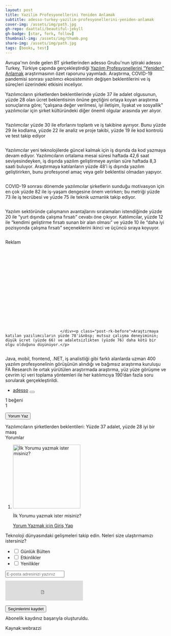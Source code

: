 ```yaml
---
layout: post
title: Yazilim Profesyonellerini Yeniden Anlamak
subtitle: adesso-turkey-yazilim-profesyonellerini-yeniden-anlamak
cover-img: /assets/img/path.jpg
gh-repo: daattali/beautiful-jekyll
gh-badge: [star, fork, follow]
thumbnail-img: /assets/img/thumb.png
share-img: /assets/img/path.jpg
tags: [books, test]
---
```


<div class="col-12 col-md-8">

<div class="single-post-content">
<p class="">Avrupa'nın önde gelen BT şirketlerinden adesso Grubu'nun iştiraki adesso Turkey, Türkiye çapında gerçekleştirdiği <a href="https://www.adesso.com.tr/en/impulse/re-understanding-software-professionals/index.jsp" target="_blank">Yazılım Profesyonellerini “Yeniden” Anlamak</a> araştırmasının özet raporunu yayımladı. Araştırma, COVID-19 pandemisi sonrası yazılımcı ekosisteminin değişen beklentilerini ve iş süreçleri üzerindeki etkisini inceliyor.</p>
<p class="">Yazılımcıların şirketlerden beklentilerinde yüzde 37 ile adalet olgusunun, yüzde 28 olan ücret beklentisinin önüne geçtiğini ortaya koyan araştırma sonuçlarına göre; “çalışana değer verilmesi, iyi iletişim, liyakat ve sosyallik” yazılımcılar için şirket kültüründeki diğer önemli olgular arasında yer alıyor.</p>
<p><div class="amplify-wrapper"><img title="adesso-rapor-158" class="lazyloaded js-amplify" data-src="https://cdn.webrazzi.com/uploads/2023/04/adesso-rapor-158.png" alt="" src="https://cdn.webrazzi.com/uploads/2023/04/adesso-rapor-158.png" role="button" tabindex="0" aria-expanded="false"></div></p>
<p class="">Yazılımcılar yüzde 30 ile eforlarını toplantı ve iş takibine ayırıyor. Bunu yüzde 29 ile kodlama, yüzde 22 ile analiz ve proje takibi, yüzde 19 ile kod kontrolü ve test takip ediyor&nbsp;</p>
<p><div class="amplify-wrapper"><img title="adesso-6-697" class="lazyloaded js-amplify" data-src="https://cdn.webrazzi.com/uploads/2023/04/adesso-6-697.png" alt="" src="https://cdn.webrazzi.com/uploads/2023/04/adesso-6-697.png" role="button" tabindex="0" aria-expanded="false"></div></p>
<p class="">Yazılımcılar yeni teknolojilerde güncel kalmak için iş dışında da kod yazmaya devam ediyor. Yazılımcıların ortalama mesai süresi haftada 42,6 saat seviyesindeyken, iş dışında yazılım geliştirmeye ayrılan süre haftada 8,3 saati buluyor. Araştırmaya katılanların yüzde 48'i iş dışında yazılım geliştirirken, bunu profesyonel amaç veya gelir beklentisi olmadan yapıyor.</p>
<p><div class="amplify-wrapper"><img title="adesso-5-916" class="lazyloaded js-amplify" data-src="https://cdn.webrazzi.com/uploads/2023/04/adesso-5-916.png" alt="" src="https://cdn.webrazzi.com/uploads/2023/04/adesso-5-916.png" role="button" tabindex="0" aria-expanded="false"></div></p>
<p class="">COVID-19 sonrası dönemde yazılımcılar şirketlerin sunduğu motivasyon için en çok yüzde 82 ile iş-yaşam dengesine önem verirken; bu metriği yüzde 73 ile iş tecrübesi ve yüzde 75 ile teknik uzmanlık takip ediyor.&nbsp;</p>
<p><div class="amplify-wrapper"><img title="adesso-rapor-2-696" class="lazyloaded js-amplify" data-src="https://cdn.webrazzi.com/uploads/2023/04/adesso-rapor-2-696.png" alt="" src="https://cdn.webrazzi.com/uploads/2023/04/adesso-rapor-2-696.png" role="button" tabindex="0" aria-expanded="false"></div></p>
<p class="">Yazılım sektöründe çalışmanın avantajlarını sıralamaları istendiğinde yüzde 20 ile “yurt dışında çalışma fırsatı” cevabı öne çıkıyor. Katılımcılar, yüzde 12 ile “kendimi geliştirme fırsatı sunan bir alan olması” ve yüzde 10 ile “daha iyi pozisyonda çalışma fırsatı” seçeneklerini ikinci ve üçüncü sıraya koyuyor.&nbsp;</p>
<p><div class="amplify-wrapper"><img title="adesso-3-683" class="lazyloaded js-amplify" data-src="https://cdn.webrazzi.com/uploads/2023/04/adesso-3-683.png" alt="" src="https://cdn.webrazzi.com/uploads/2023/04/adesso-3-683.png" role="button" tabindex="0" aria-expanded="false"></div></p>
<div class="post-ad"><div class="post-ad-title">Reklam</div>
                                <div id="dfp_ads_6458b8849e36f79" style="width:300px; height:250px;" class="dfp-banner  aad-u-tr-desktop-single_inline_1" data-slot="/190839790/Webrazzi_300_250_Web_1" data-sizes="[300,250]"></div>
                                
                            </div><p class="post-rk-before">Araştırmaya katılan yazılımcıların yüzde 78'i&nbsp; mutsuz çalışma deneyiminin; düşük ücret (yüzde 66) ve adaletsizlikten (yüzde 76) daha kötü bir olgu olduğunu düşünüyor.</p>
<p><div class="amplify-wrapper"><img title="adesso-rapor-4-189" class="lazyloaded js-amplify" data-src="https://cdn.webrazzi.com/uploads/2023/04/adesso-rapor-4-189.png" alt="" src="https://cdn.webrazzi.com/uploads/2023/04/adesso-rapor-4-189.png" role="button" tabindex="0" aria-expanded="false"></div></p>
<p class="">Java, mobil, frontend, .NET, iş analistliği gibi farklı alanlarda uzman 400 yazılım profesyonelinin görüşünün alındığı ve bağımsız araştırma kuruluşu FA Research ile ortak yürütülen araştırmada araştırma, yüz yüze görüşme ve çevrim içi veri toplama yöntemleri ile her katılımcıya 190’dan fazla soru sorularak gerçekleştirildi.&nbsp;</p>
</div>


<div class="nativespot-unit ns-loaded" id="nativespot-unit-6458b8849e05932" data-nativespot="10918"></div>


<script type="text/post-content-ad">
                                <div id="dfp_ads_6458b8849e36f79"  style="width:300px; height:250px;" class="dfp-banner  aad-u-tr-desktop-single_inline_1" data-slot="/190839790/Webrazzi_300_250_Web_1" data-sizes="[300,250]"></div>
                                
                            </script>


<ul class="single-post-tags">
<li>
<a href="https://webrazzi.com/etiket/adesso/" title="adesso">adesso</a>
<button type="button" class="btn btn-follow-content " data-action="https://webrazzi.com/api/v2/account/settings/following/save" data-type="tag" data-id="44857">
<span class="content-follow-btn"><i class="icon-sm icon-follow icon-d-inline"></i></span>
<span class="content-followed-btn"><i class="icon-sm icon-check-green icon-d-inline"></i></span>
 <span class="content-followed-btn-hover"><i class="icon-sm icon-unfollow icon-d-inline"></i></span>
</button>
</li>
</ul>

<div class="single-post-footer-i">
<div class="post-actions row">
<div class="col-6">
<a title="Beğen" data-id="433373" class="btn-post-like ">
<i class="icon-md"></i><span class="with-text">1 beğeni </span>
</a>
</div>
<div class="col-6 text-r">
<a title="Koleksiyonuma Ekle" data-id="433373" data-target="#ajaxModal" class="btn-post-collection ">
<i class="icon-md"></i><span class="d-none">1</span>
</a>
</div>
</div>
</div>

<button type="button" aria-label="Yorum Yaz" data-id="433373" class="btn hfd btn-get-comments btn-block btn-secondary">Yorum Yaz</button>
<div class="comments-wrapper " id="comments_433373">
<div class="mobile-comments-header" style="background-image: url(https://cdn.webrazzi.com/uploads/2023/04/yazilimci-599.png);">
<a class="m-comment-close">
<i class="icon-md icon-arrow-left"></i>
Yazılımcıların şirketlerden beklentileri: Yüzde 37 adalet, yüzde 28 iyi bir maaş
</a>
</div>
<div class="m-c-padding">
<div class="comment-head">Yorumlar </div>
<ol class="comment-list">
<li class="comment depth-0 no-comments">
<div class="write-first-comment">
<div class="comment-card text-center">
<div><img data-src="/v8/img/bg_comment.svg" width="211" height="200" class=" lazyloaded" alt="İlk Yorumu yazmak ister misiniz?" src="/v8/img/bg_comment.svg"></div>
<p>İlk Yorumu yazmak ister misiniz?</p>
<a href="https://webrazzi.com/login/" class="btn btn-primary">Yorum Yazmak için Giriş Yap</a>
</div>
</div>
</li>
</ol>
</div>
</div>

<script type="text/comment-first">
    <li class="comment depth-0 no-comments" style="margin-top: 50px;">
        <div class="write-first-comment">
            <div class="comment-card text-center">
                <div><img data-src="/v8/img/bg_comment.svg" class="lazyload" alt="İlk Yorumu yazmak ister misiniz?"></div>
                <p>İlk Yorumu yazmak ister misiniz?</p>
            </div>
        </div>
    </li>
</script>
<div class="widget-side-newsletter">
<style type="text/css">
    .g-recaptcha {
        transform:scale(0.8);
        -webkit-transform:scale(0.8);
        transform-origin:0 0;
        -webkit-transform-origin:0 0;
    }
</style>
<div class="card-widget widget-newsletter " style="display: block">
<div class="wn-brand"></div>
<div class="wn-info">
Teknoloji dünyasındaki gelişmeleri takip edin. Neleri size ulaştırmamızı istersiniz?
</div>
<form id="widgetNewsletterForm" data-action="https://webrazzi.com/api/newsletter/">
<ul class="newsletter-list">
<li>
<label class="el-checkbox">
<input type="checkbox" value="1" name="newsletter[]">
<span class="el-checkbox-style"></span>
<span>Günlük Bülten</span>
</label>
</li>
<li>
<label class="el-checkbox">
<input type="checkbox" value="3" name="newsletter[]">
<span class="el-checkbox-style"></span>
<span>Etkinlikler</span>
</label>
</li>
<li>
 <label class="el-checkbox">
<input type="checkbox" value="4" name="newsletter[]">
<span class="el-checkbox-style"></span>
<span>Yenilikler</span>
</label>
</li>
</ul>
<div class="form-group wn-input-group" style="margin-bottom: 10px">
<input id="newsletterInput" class="input-form" type="email" name="email" placeholder="E-posta adresinizi yazınız">
</div>
<div class="form-captcha " style="overflow: hidden">
<script src="https://www.google.com/recaptcha/api.js?hl=tr" async="" defer=""></script><div class="g-recaptcha" data-theme="light" id="buzzNoCaptchaId_bfbb84d4de41cb97cb57bc65adc5e549" data-sitekey="6LdJwocUAAAAAMfd8QpX34uUOabP7d6WupIWUgI6"><div style="width: 304px; height: 78px;"><div><iframe title="reCAPTCHA" src="https://www.google.com/recaptcha/api2/anchor?ar=1&amp;k=6LdJwocUAAAAAMfd8QpX34uUOabP7d6WupIWUgI6&amp;co=aHR0cHM6Ly93ZWJyYXp6aS5jb206NDQz&amp;hl=tr&amp;v=1h-hbVSJRMOQsmO_2qL9cO0z&amp;theme=light&amp;size=normal&amp;cb=vupt7m3wbbn3" width="304" height="78" role="presentation" name="a-qivgxnfwtyjy" frameborder="0" scrolling="no" sandbox="allow-forms allow-popups allow-same-origin allow-scripts allow-top-navigation allow-modals allow-popups-to-escape-sandbox"></iframe></div><textarea id="g-recaptcha-response" name="g-recaptcha-response" class="g-recaptcha-response" style="width: 250px; height: 40px; border: 1px solid rgb(193, 193, 193); margin: 10px 25px; padding: 0px; resize: none; display: none;"></textarea></div><iframe style="display: none;"></iframe></div>
</div>
<div class="form-group" style="margin-bottom: 10px">
<button class="btn btn-primary btn-block" type="submit">Seçimlerimi kaydet</button>
</div>
<div class="wn-success">Abonelik kaydınız başarıyla oluşturuldu.</div>
</form>
</div>
</div>

<div class="text-c mg-b-10 mg-t-10"> Kaynak:webrazzi</div>

</div>